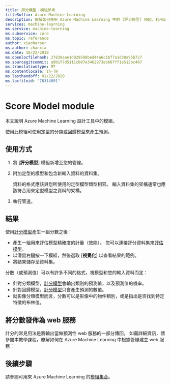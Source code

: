 ```yaml
---
title: 評分模型：模組參考
titleSuffix: Azure Machine Learning
description: 瞭解如何使用 Azure Machine Learning 中的 [評分模型] 模組，利用定型的分類或回歸模型來產生預測。
services: machine-learning
ms.service: machine-learning
ms.subservice: core
ms.topic: reference
author: xiaoharper
ms.author: zhanxia
ms.date: 10/22/2019
ms.openlocfilehash: 27838aae1d829598bed44a6c16f7a1d38a95b727
ms.sourcegitcommit: a9b1f7d5111cb07e3462973eb607ff1e512bc407
ms.translationtype: MT
ms.contentlocale: zh-TW
ms.lasthandoff: 01/22/2020
ms.locfileid: "76314091"
---
```

# <a name="score-model-module"></a>Score Model module

本文說明 Azure Machine Learning 設計工具中的模組。

使用此模組可使用定型的分類或回歸模型來產生預測。

## <a name="how-to-use"></a>使用方式

1. 將 [**評分模型**] 模組新增至您的管線。

2. 附加定型的模型和包含新輸入資料的資料集。 

    資料的格式應該與您所使用的定型模型類型相容。 輸入資料集的架構通常也應該符合用來定型模型之資料的架構。

3. 執行管道。

## <a name="results"></a>結果

使用[計分模型](./score-model.md)產生一組分數之後：

+ 產生一組用來評估模型精確度的計量（效能）。  您可以連接評分資料集來[評估模型](./evaluate-model.md)， 
+ 以滑鼠右鍵按一下模組，然後選取 [**視覺化**] 以查看結果的範例。
+ 將結果儲存至資料集。

分數（或預測值）可以有許多不同的格式，視模型和您的輸入資料而定：

- 針對分類模型，[計分模型](./score-model.md)會輸出類別的預測值，以及預測值的機率。
- 針對回歸模型，[計分模型](./score-model.md)只會產生預測的數值。
- 就影像分類模型而言，分數可以是影像中的物件類別，或是指出是否找到特定特徵的布林值。

## <a name="publish-scores-as-a-web-service"></a>將分數發佈為 web 服務

計分的常見用法是將輸出當做預測性 web 服務的一部分傳回。 如需詳細資訊，請參閱本教學課程，瞭解如何在 Azure Machine Learning 中根據管線建立 web 服務：

## <a name="next-steps"></a>後續步驟

請參閱可用來 Azure Machine Learning 的[模組集合](module-reference.md)。 